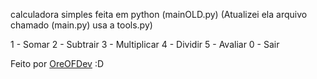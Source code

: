 calculadora simples feita em python (mainOLD.py)
(Atualizei ela arquivo chamado (main.py) usa a tools.py)

1 - Somar
2 - Subtrair
3 - Multiplicar
4 - Dividir
5 - Avaliar
0 - Sair

Feito por [OreOFDev](https://github.com/OreOFDev) :D


